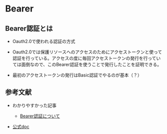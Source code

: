 # Bearer

## Bearer認証とは

- Oauth2.0で使われる認証の方式

- Oauth2.0では保護リソースへのアクセスのためにアクセストークンと使って認証を行っている。アクセスの度に毎回アクセストークンの発行を行っていては面倒なので、このBearer認証を使うことで発行したことを証明できる。

- 最初のアクセストークンの発行はBasic認証でやるのが基本（？）

## 参考文献
- わかりやすかった記事
  - [Bearer認証について](https://qiita.com/h_tyokinuhata/items/ab8e0337085997be04b1)

- [公式doc](http://openid-foundation-japan.github.io/rfc6750.ja.html)